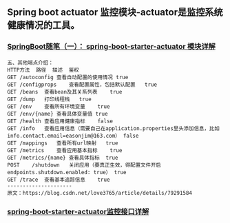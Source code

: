 ## Spring boot actuator 监控模块-actuator是监控系统健康情况的工具。
### [SpringBoot随笔（一）： spring-boot-starter-actuator 模块详解](https://blog.csdn.net/love3765/article/details/79291584)
```
五、其他端点介绍：
HTTP方法	路径	描述	鉴权
GET	/autoconfig	查看自动配置的使用情况	true
GET	/configprops	查看配置属性，包括默认配置	true
GET	/beans	查看bean及其关系列表	true
GET	/dump	打印线程栈	true
GET	/env	查看所有环境变量	true
GET	/env/{name}	查看具体变量值	true
GET	/health	查看应用健康指标	false
GET	/info	查看应用信息（需要自己在application.properties里头添加信息，比如info.contact.email=easonjim@163.com）	false
GET	/mappings	查看所有url映射	true
GET	/metrics	查看应用基本指标	true
GET	/metrics/{name}	查看具体指标	true
POST	/shutdown	关闭应用（要真正生效，得配置文件开启endpoints.shutdown.enabled: true）	true
GET	/trace	查看基本追踪信息	true
--------------------- 
原文：https://blog.csdn.net/love3765/article/details/79291584 
```
### [spring-boot-starter-actuator监控接口详解](https://www.jianshu.com/p/481134c3fab7)